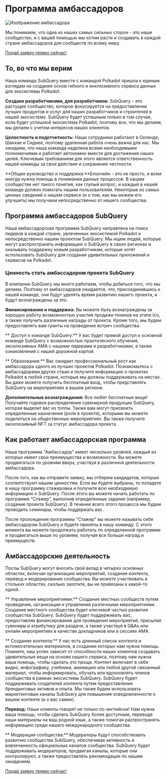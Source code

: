 # Программа амбассадоров

![Изображение амбассадора](/assets/img/ambassador_banner.png)

Мы понимаем, что одна из наших самых сильных сторон - это наше сообщество, и с вашей помощью мы хотим расти и создавать в каждой стране амбассадоров для сообществ по всему миру.

[Подай заявку прямо сейчас!](https://forms.gle/GXBbJ6LDpNfM2v1X6)

## То, во что мы верим

Наша команда SubQuery вместе с командой Polkadot пришла к единым взглядам на создание основ гибкого и инклюзивного сервиса данных для экосистемы Polkadot.

**Создано разработчиками, для разработчиков:** SubQuery - это растущее сообщество, которое фокусируется на предоставлении лучших продуктов и услуг для наших разработчиков и строителей в нашей экосистеме. SubQuery будет успешным только в том случае, если будет успешной экосистема Polkadot, поэтому все, что мы делаем, мы делаем с учетом интересов наших клиентов.

**Целостность и подотчетность:** Наши сотрудники работают в Окленде, Шанхае и Сиднее, поэтому удаленная работа очень важна для нас. Мы ожидаем, что наша команда наделена всеми необходимыми полномочиями и работает автономно вместе для достижения наших целей. Ключевым требованием для этого является ответственность нашей команды за свои действия и сохранение честности.

**Общее руководство и поддержка:**Блокчейн - это не просто, и всем иногда нужна помощь в понимании данных процессов. В нашем сообществе нет такого понятия, как глупый вопрос, и каждый в нашей команде должен помогать нашим пользователям. Некоторые из самых ценных сведений о нашем сервисе (и о том, как мы можем его улучшить) мы получаем непосредственно от нашего сообщества.

## Программа амбассадоров SubQuery

Наша амбассадорская программа SubQuery направлена на поиск лидеров в каждой стране, увлеченных экосистемой Polkadot и непосредственно нашим проектом SubQuery. Мы ищем людей, которые могут распространять информацию о SubQuery в своих регионах и оказывать поддержку новым разработчикам, которые хотят использовать SubQuery для создания удивительных приложений и сервисов на Polkadot.

### Ценность стать амбассадором проекта SubQuery

В компании SubQuery мы много работаем, чтобы добиться того, что мы делаем. Поэтому от амбассадоров ожидается, что, присоединившись к нашей команде, они будут уделять время развитию нашего проекта, и будут вознаграждены за это.

**Финансирование и поддержка:** Вы можете быть вознаграждены за хорошую работу возможностью участия продажи токенов на этапе Ico, а также получить различные награды от проекта. Кроме того, мы будем предоставлять вам гранты на проведение встреч сообщества.

** Доступ к команде SubQuery:** У вас будет прямой доступ к основной команде SubQuery с возможностью практического обучения, эксклюзивных AMA с нашими лидерами и разработчиками, а также ознакомления с нашей дорожной картой.

** Образование:** Вас ожидает профессиональный рост как амбассадора одного из лучших проектов Polkadot. Познакомьтесь с амбассадорами других стран и получите информацию о проектах Polkadot в любой стране, которые мы должны поддерживать на местах. Вы даже можете получить бесплатный вход, чтобы представлять SubQuery на мероприятиях в вашем регионе.

**Дополнительные вознаграждения:** Все любят бесплатные вещи! Получайте годовое распределение сувенирной продукции SubQuery, которая выделит вас из толпы. Также вам могут присвоить определенные назначения (роли в проекте), которыми вы можете поделиться на общественных мероприятиях. Вы также получите эксклюзивный NFT за статус амбассадора проекта.

## Как работает амбассадорская программа

Наша программа "Амбассадор" имеет несколько уровней, каждый из которых имеет свои преимущества и возможности. Вы можете продвигаться по уровням вверх, участвуя в различной деятельности амбассадора.

После того, как вы отправите заявку, мы отберем кандидатов, которые соответствуют нашим ценностям. Если вы будете выбраны, то попадете в нашу программу стажировки и получите всю необходимую информацию о SubQuery. После этого вы можете начать работать по программе "Стажер", выполнив определенные задания (например, создание проекта SubQuery). В течение всего этого процесса мы будем проводить семинары, чтобы поддержать вас.

После прохождения программы "Стажер" вы можете называть себя амбассадором SubQuery и будете приняты в нашу команду. С этого момента вы можете продолжать работать по определенной программе и продвигаться выше по уровням, получая все больше наград и преимуществ.


## Амбассадорские деятельность

Послы SubQuery могут вносить свой вклад в четырех основных областях, включая организацию мероприятий, создание контента, перевод и модерирование сообщества. Вы можете участвовать в стольких областях, сколько захотите, вы не привязаны к какой-то одной.

** Управление мероприятиями:** Создание местных сообществ путем проведения, организации и управления различными мероприятиями. Создание местного сообщества будет ключевой частью развития сообщества SubQuery. SubQuery будет поддерживать вас, предоставляя финансирование для проведения мероприятий, присылая сувениры и атрибутику для раздачи, а также участвуя в Q&As или онлайн мероприятиях в качестве докладчиков или в сессиях AMA.

** Создание контента:** У нас есть длинный список контента и вспомогательных материалов, в создании которых нам нужна помощь. Помните, наш успех зависит от способности наших клиентов создавать удивительные вещи на основе нашего сервиса, поэтому нам нужна ваша помощь, чтобы сделать это проще. Контент включает в себя видео, инфографику, учебники, анимацию или любой другой связанный материал, чтобы информировать, обучать или вдохновлять членов сообщества в рамках экосистемы SubQuery. SubQuery будет поддерживать создателей контента путем предоставления брендинговых активов и опыта. Мы также будем использовать маркетинговые каналы SubQuery для повышения осведомленности о вашем контенте (и о вас самих).

**Перевод:** Наши клиенты говорят не только по-английски! Нам нужна ваша помощь, чтобы сделать SubQuery более доступным, переводя наши материалы на ваш родной язык, а также помогая распространять информацию среди нашего международного сообщества.

** Модерация сообщества:** Модераторы будут способствовать развитию сообщества SubQuery, обеспечивая активность и вовлеченность официальных каналов сообщества. SubQuery будет поддерживать модераторов, продвигая каналы, которые они контролируют, а также предоставлять рекомендации по нашим ожиданиям.

[Подай заявку прямо сейчас!](https://forms.gle/GXBbJ6LDpNfM2v1X6)